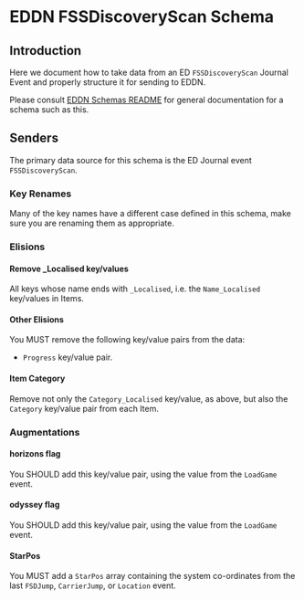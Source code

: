 # EDDN FSSDiscoveryScan Schema

## Introduction
Here we document how to take data from an ED `FSSDiscoveryScan` Journal 
Event and properly structure it for sending to EDDN.

Please consult [EDDN Schemas README](./README-EDDN-schemas.md) for general
documentation for a schema such as this.

## Senders
The primary data source for this schema is the ED Journal event 
`FSSDiscoveryScan`.

### Key Renames
Many of the key names have a different case defined in this schema, make 
sure you are renaming them as appropriate.

### Elisions
#### Remove _Localised key/values
All keys whose name ends with `_Localised`, i.e. the `Name_Localised`
key/values in Items.

#### Other Elisions
You MUST remove the following key/value pairs from the data:

  - `Progress` key/value pair.

#### Item Category
Remove not only the `Category_Localised` key/value, as above, but also the
`Category` key/value pair from each Item.

### Augmentations
#### horizons flag
You SHOULD add this key/value pair, using the value from the `LoadGame` event.

#### odyssey flag
You SHOULD add this key/value pair, using the value from the `LoadGame` event.

#### StarPos
You MUST add a `StarPos` array containing the system co-ordinates from the 
last `FSDJump`, `CarrierJump`, or `Location` event.